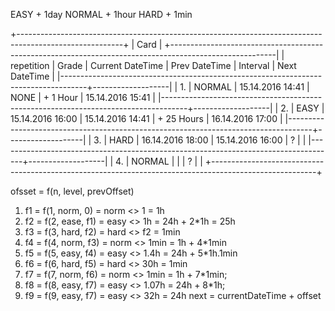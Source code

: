 
EASY + 1day
NORMAL + 1hour
HARD + 1min


+--------------------------------------------------------------------------------------------------------+
| Card 										           								 					 |
+--------------------------------------------------------------------------------------------------------|
| repetition 	|	Grade	| Current DateTime	| Prev DateTime 	| Interval 	     | Next DateTime	 |
|------------------------------------------------------------------------------------+-------------------|
| 1.	        |	NORMAL	| 15.14.2016 14:41	| NONE				| + 1 Hour		 | 15.14.2016 15:41	 |
|------------------------------------------------------------------------------------+-------------------|
| 2.  	        |   EASY	| 15.14.2016 16:00	| 15.14.2016 14:41	| + 25 Hours	 | 16.14.2016 17:00	 |
|------------------------------------------------------------------------------------+-------------------|
| 3.  	        |   HARD	| 16.14.2016 18:00	| 15.14.2016 16:00	| ?				 |					 |
|------------------------------------------------------------------------------------+-------------------|
| 4.  	        | 	NORMAL 	|					|					| ?				 |					 |
+--------------------------------------------------------------------------------------------------------+

ofsset = f(n, level, prevOffset) 


1. f1 = f(1, norm, 0) =  norm <> 1 = 1h
2. f2 = f(2, ease, f1) = easy <> 1h = 24h + 2*1h = 25h
3. f3 = f(3, hard, f2) = hard <> f2 = 1min
4. f4 = f(4, norm, f3) = norm <> 1min = 1h + 4*1min
5. f5 = f(5, easy, f4) = easy <> 1.4h = 24h + 5*1h.1min
6. f6 = f(6, hard, f5) = hard <> 30h = 1min 
7. f7 = f(7, norm, f6) = norm <> 1min = 1h + 7*1min;
8. f8 = f(8, easy, f7) = easy <> 1.07h = 24h + 8*1h;
9. f9 = f(9, easy, f7) = easy <> 32h = 24h
next = currentDateTime + offset








